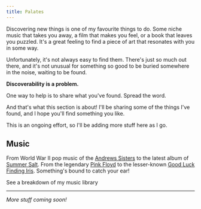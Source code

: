 ```yaml
---
title: Palates
---
```


Discovering new things is one of my favourite things to do. Some niche music
that takes you away, a film that makes you feel, or a book that leaves you
puzzled. It's a great feeling to find a piece of art that resonates with you in
some way.

Unfortunately, it's not always easy to find them. There's just so much out
there, and it's not unusual for something so good to be buried somewhere in the
noise, waiting to be found.

**Discoverability is a problem.**

One way to help is to share what you've found. Spread the word.

And that's what this section is about! I'll be sharing some of the things I've
found, and I hope you'll find something you like.

This is an ongoing effort, so I'll be adding more stuff here as I go.

## Music

From World War II pop music of the [Andrews Sisters][andrews-sisters] to
the latest album of [Summer Salt][summer-salt]. From the legendary
[Pink Floyd][pink-floyd] to the lesser-known
[Good Luck Finding Iris][good-luck-finding-iris]. Something's bound to catch
your ear!

<CTA href="/palates/music" className="ml-auto">See a breakdown of my music library</CTA>

---

_More stuff coming soon!_

[andrews-sisters]: https://en.wikipedia.org/wiki/The_Andrews_Sisters
[summer-salt]: https://summersalt.band
[pink-floyd]: https://en.wikipedia.org/wiki/Pink_Floyd
[good-luck-finding-iris]: https://goodluckfindingiris.bandcamp.com
